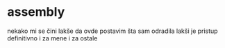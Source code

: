 # assembly

nekako mi se čini lakše da ovde postavim šta sam odradila
lakši je pristup definitivno i za mene i za ostale
